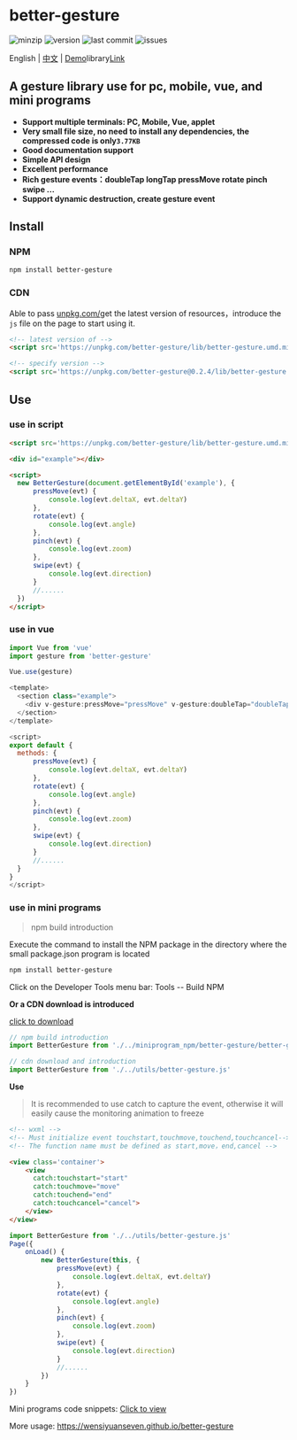 # better-gesture

 ![minzip](https://img.shields.io/bundlephobia/minzip/better-gesture) ![version](https://img.shields.io/github/package-json/v/wensiyuanseven/better-gesture) ![last commit](https://img.shields.io/github/last-commit/wensiyuanseven/better-gesture)  ![issues](https://img.shields.io/github/issues/wensiyuanseven/better-gesture)

 English | [中文](https://github.com/wensiyuanseven/better-gesture/blob/master/README_zh-CN.md) | [Demo](https://wensiyuanseven.github.io/better-gesture/demo)library[Link](https://juejin.cn/post/6844904166700089351#heading-14)

## A gesture library use for pc, mobile, vue, and mini programs

- **Support multiple terminals: PC, Mobile, Vue, applet**
- **Very small file size, no need to install any dependencies, the compressed code is only`3.77KB`**
- **Good documentation support**
- **Simple API design**
- **Excellent performance**
- **Rich gesture events：doubleTap longTap pressMove rotate pinch swipe ...**
- **Support dynamic destruction, create gesture event**

## Install

### NPM

``` sh
npm install better-gesture
```

### CDN

Able to pass [unpkg.com/](https://unpkg.com/)get the latest version of resources，introduce the `js` file on the page to start using it.

``` html
<!-- latest version of -->
<script src='https://unpkg.com/better-gesture/lib/better-gesture.umd.min.js'></script>

<!-- specify version -->
<script src='https://unpkg.com/better-gesture@0.2.4/lib/better-gesture.umd.min.js'></script>
```

## Use

### use in script

``` html
<script src='https://unpkg.com/better-gesture/lib/better-gesture.umd.min.js'></script>
```

``` html
<div id="example"></div>

<script>
  new BetterGesture(document.getElementById('example'), {
      pressMove(evt) {
          console.log(evt.deltaX, evt.deltaY)
      },
      rotate(evt) {
          console.log(evt.angle)
      },
      pinch(evt) {
          console.log(evt.zoom)
      },
      swipe(evt) {
          console.log(evt.direction)
      }
      //......
  })
</script>
```

### use in vue

```js
import Vue from 'vue'
import gesture from 'better-gesture'

Vue.use(gesture)
```

```js
<template>
  <section class="example">
    <div v-gesture:pressMove="pressMove" v-gesture:doubleTap="doubleTap"> </div>
  </section>
</template>

<script>
export default {
  methods: {
      pressMove(evt) {
          console.log(evt.deltaX, evt.deltaY)
      },
      rotate(evt) {
          console.log(evt.angle)
      },
      pinch(evt) {
          console.log(evt.zoom)
      },
      swipe(evt) {
          console.log(evt.direction)
      }
      //......
  }
}
</script>

```

### use in mini programs

> npm build introduction

Execute the command to install the NPM package in the directory where the small package.json program is located

 ``` sh
npm install better-gesture
```
>
Click on the Developer Tools menu bar: Tools -- Build NPM

**Or a CDN download is introduced**

[click to download](https://unpkg.com/better-gesture/lib/better-gesture.umd.min.js)

```js
// npm build introduction
import BetterGesture from './../miniprogram_npm/better-gesture/better-gesture.umd.min.js'

// cdn download and introduction
import BetterGesture from './../utils/better-gesture.js'
```

**Use**

> It is recommended to use catch to capture the event, otherwise it will easily cause the monitoring animation to freeze

``` html
<!-- wxml -->
<!-- Must initialize event touchstart,touchmove,touchend,touchcancel-->
<!-- The function name must be defined as start,move，end,cancel -->

<view class='container'>
    <view
      catch:touchstart="start"
      catch:touchmove="move"
      catch:touchend="end"
      catch:touchcancel="cancel">
    </view>
</view>
```

```js
import BetterGesture from './../utils/better-gesture.js'
Page({
    onLoad() {
        new BetterGesture(this, {
            pressMove(evt) {
                console.log(evt.deltaX, evt.deltaY)
            },
            rotate(evt) {
                console.log(evt.angle)
            },
            pinch(evt) {
                console.log(evt.zoom)
            },
            swipe(evt) {
                console.log(evt.direction)
            }
            //......
        })
    }
})
```

Mini programs code snippets: [Click to view](https://developers.weixin.qq.com/s/vAQ2mRmd7wj9)

More usage: <https://wensiyuanseven.github.io/better-gesture>
